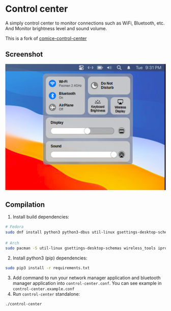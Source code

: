 # Control center
A simply control center to monitor connections such as WiFi, Bluetooth, etc. And Monitor brightness level and sound volume.

This is a fork of [comice-control-center](https://github.com/libredeb/comice-control-center)

## Screenshot
![Screenshot](https://raw.githubusercontent.com/libredeb/comice-control-center/main/screenshots/screenshot.png)


## Compilation

1. Install build dependencies:
```bash
# Fedora
sudo dnf install python3 python3-dbus util-linux gsettings-desktop-schemas wireless-tools iproute alsa-utils

# Arch
sudo pacman -S util-linux gsettings-desktop-schemas wireless_tools iproute alsa-utils dbus-python python-pip
```
2. Install python3 (pip) dependencies:
```bash
sudo pip3 install -r requirements.txt
```
3. Add command to run your network manager application and bluetooth manager application into `control-center.conf`. You can see example in `control-center.example.conf`
4. Run `control-center` standalone:
```bash
./control-center
```
